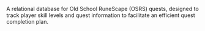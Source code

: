 A relational database for Old School RuneScape (OSRS) quests, designed to track player skill levels and quest information to facilitate an efficient quest completion plan.
